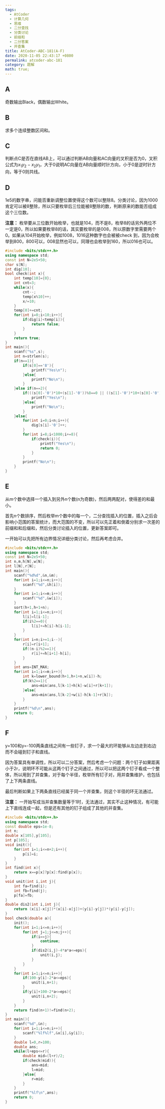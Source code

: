 ```yaml
---
tags: 
  - AtCoder
  - 计算几何
  - 思维
  - 二分查找
  - 分类讨论
  - 前缀和
  - 二分答案
  - 并查集
title: AtCoder-ABC-181(A-F)
date: 2020-11-05 22:43:17 +0800
permalink: atcoder-abc-181
category: 题解
math: true;
---
```


## A

奇数输出Black，偶数输出White。

## B

求多个连续整数区间和。

## C

判断点C是否在直线AB上，可以通过判断AB向量和AC向量的叉积是否为0，叉积公式为$x_1y_2-x_2y_1$，大于0说明AC向量在AB向量顺时针方向，小于0是逆时针方向，等于0则共线。

## D

1e5的数字串，问能否重新调整位置使得这个数可以整除8。分类讨论，因为1000肯定可以被8整除，所以只要枚举后三位能被8整除的数，判断原来的数能否组成这个三位数。

**注意：** 枚举要从三位数开始枚举，也就是104，而不是8，枚举8的话另外两位不一定是0，所以如果要枚举8的话，其实要枚举的是008，所以原数字里需要两个0。如果从104开始枚举，例如1008，1016这种数字也会被被check
到，因为会枚举到800，800可以，008显然也可以，同理也会枚举到160，所以016也可以。

```cpp
#include <bits/stdc++.h>
using namespace std;
const int N=2e5+50;
char s[N];
int dig[10];
bool check(int x){
    int temp[10]={0};
    int cnt=3;
    while(x){
        cnt--;
        temp[x%10]++;
        x/=10;
    }
    temp[0]+=cnt;
    for(int i=0;i<10;i++){
        if(dig[i]<temp[i]){
            return false;
        }
    }
    return true;
}
int main(){
    scanf("%s",s);
    int n=strlen(s);
    if(n==1){
        if(s[0]=='8'){
            printf("Yes\n");
        }else{
            printf("No\n");
        }
    }else if(n==2){
        if(((s[0]-'0')*10+(s[1]-'0'))%8==0 || ((s[1]-'0')*10+(s[0]-'0'))%8==0){
            printf("Yes\n");
        }else{
            printf("No\n");
        }
    }else{
        for(int i=0;i<n;i++){
            dig[s[i]-'0']++;
        }
        for(int i=8;i<1000;i+=8){
            if(check(i)){
                printf("Yes\n");
                return 0;
            }
        }
        printf("No\n");
    }
}
```

## E

从m个数中选择一个插入到另外n个数(n为奇数)，然后两两配对，使得差的和最小。

首先n个数排序，然后枚举m个数中的每一个，二分查找插入的位置，插入之后会影响小范围的答案统计，而大范围的不变，所以可以先正着和倒着分别求一次差的前缀和和后缀和，然后分类讨论插入的位置，更新答案即可。

一开始可以先把所有边界情况详细分类讨论，然后再考虑合并。

```cpp
#include <bits/stdc++.h>
using namespace std;
const int N=2e5+50;
int n,m,h[N],w[N];
int l[N],r[N];
int main(){
    scanf("%d%d",&n,&m);
    for(int i=1;i<=n;i++){
        scanf("%d",&h[i]);
    }
    for(int i=1;i<=m;i++){
        scanf("%d",&w[i]);
    }
    sort(h+1,h+1+n);
    for(int i=1;i<=n;i++){
        l[i]=l[i-1];
        if(i%2==0){
            l[i]+=h[i]-h[i-1];
        }
    }
    for(int i=n;i>=1;i--){
        r[i]=r[i+1];
        if((n-i)%2==1){
            r[i]+=h[i+1]-h[i];
        }
    }
    int ans=INT_MAX;
    for(int i=1;i<=m;i++){
        int k=lower_bound(h+1,h+1+n,w[i])-h;
        if(k%2==1){
            ans=min(ans,l[k-1]+h[k]-w[i]+r[k+1]);
        }else{
            ans=min(ans,l[k-2]+w[i]-h[k-1]+r[k]);
        }
    }
    printf("%d\n",ans);
    return 0;
}
```

## F

y=100和y=-100两条直线之间有一些钉子，求一个最大的环能够从左边走到右边而不会碰到钉子和直线。

因为答案具有单调性，所以可以二分答案，然后考虑一个问题：两个钉子如果距离小于2r，说明环不可能从这两个钉子之间通过，所以可以把这两个钉子看成一个整体，所以用到了并查集，对于每个半径，枚举所有钉子对，用并查集维护，也包括了上下两条直线。

最后判断如果上下两条直线已经属于同一个并查集，则这个半径的环无法通过。

**注意：** 一开始写成当并查集数量等于1时，无法通过，其实不止这种情况，有可能上下直线连成一起，但是还有其他的钉子组成了其他的并查集。

```cpp
#include <bits/stdc++.h>
using namespace std;
const double eps=1e-8;
int n;
double x[105],y[105];
int p[105];
void init(){
    for(int i=1;i<=n+2;i++){
        p[i]=i;
    }
}
int find(int x){
    return x==p[x]?p[x]:find(p[x]);
}
void unit(int i,int j){
    int fa=find(i);
    int fb=find(j);
    p[fa]=fb;
}
double dis2(int i,int j){
    return (x[i]-x[j])*(x[i]-x[j])+(y[i]-y[j])*(y[i]-y[j]);
}
bool check(double a){
    init();
    for(int i=1;i<=n;i++){
        for(int j=1;j<=n;j++){
            if(i==j){
                continue;
            }
            if(dis2(i,j)-4*a*a<=eps){
                unit(i,j);
            }
        }
    }
    for(int i=1;i<=n;i++){
        if(100-y[i]-2*a<=eps){
            unit(i,n+1);
        }
        if(y[i]+100-2*a<=eps){
            unit(i,n+2);
        }
    }
    return find(n+1)!=find(n+2);
}
int main(){
    scanf("%d",&n);
    for(int i=1;i<=n;i++){
        scanf("%lf%lf",&x[i],&y[i]);
    }
    double l=0,r=100;
    double ans;
    while(l+eps<=r){
        double mid=(l+r)/2;
        if(check(mid)){
            ans=mid;
            l=mid;
        }else{
            r=mid;
        }
    }
    printf("%lf\n",ans);
    return 0;
}
```
